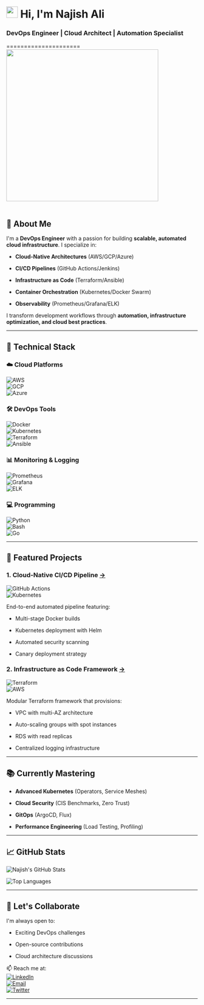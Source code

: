 # <img src="https://raw.githubusercontent.com/MartinHeinz/MartinHeinz/master/wave.gif" width="30px"> Hi, I'm Najish Ali
### **DevOps Engineer | Cloud Architect | Automation Specialist**
=====================
<img src="https://github.com/Anmol-Baranwal/Cool-GIFs-For-GitHub/assets/74038190/127d79d7-e59d-4aa8-bd18-63b89c666d95" width="400">
<br><br>

🚀 **About Me**
---------------

I'm a **DevOps Engineer** with a passion for building **scalable, automated cloud infrastructure**. I specialize in:

-   **Cloud-Native Architectures** (AWS/GCP/Azure)

-   **CI/CD Pipelines** (GitHub Actions/Jenkins)

-   **Infrastructure as Code** (Terraform/Ansible)

-   **Container Orchestration** (Kubernetes/Docker Swarm)

-   **Observability** (Prometheus/Grafana/ELK)

I transform development workflows through **automation, infrastructure optimization, and cloud best practices**.

* * * * *

🔧 **Technical Stack**
----------------------

### ☁️ **Cloud Platforms**

![AWS](https://img.shields.io/badge/AWS-FF9900?style=for-the-badge&logo=amazonaws&logoColor=white)\
![GCP](https://img.shields.io/badge/Google_Cloud-4285F4?style=for-the-badge&logo=google-cloud&logoColor=white)\
![Azure](https://img.shields.io/badge/Azure-0089D6?style=for-the-badge&logo=microsoft-azure&logoColor=white)

### 🛠️ **DevOps Tools**

![Docker](https://img.shields.io/badge/Docker-2496ED?style=for-the-badge&logo=docker&logoColor=white)\
![Kubernetes](https://img.shields.io/badge/Kubernetes-326CE5?style=for-the-badge&logo=kubernetes&logoColor=white)\
![Terraform](https://img.shields.io/badge/Terraform-7B42BC?style=for-the-badge&logo=terraform&logoColor=white)\
![Ansible](https://img.shields.io/badge/Ansible-EE0000?style=for-the-badge&logo=ansible&logoColor=white)

### 📊 **Monitoring & Logging**

![Prometheus](https://img.shields.io/badge/Prometheus-E6522C?style=for-the-badge&logo=prometheus&logoColor=white)\
![Grafana](https://img.shields.io/badge/Grafana-F46800?style=for-the-badge&logo=grafana&logoColor=white)\
![ELK](https://img.shields.io/badge/ELK-005571?style=for-the-badge&logo=elastic&logoColor=white)

### 💻 **Programming**

![Python](https://img.shields.io/badge/Python-3776AB?style=for-the-badge&logo=python&logoColor=white)\
![Bash](https://img.shields.io/badge/Bash-4EAA25?style=for-the-badge&logo=gnu-bash&logoColor=white)\
![Go](https://img.shields.io/badge/Go-00ADD8?style=for-the-badge&logo=go&logoColor=white)

* * * * *

🌟 **Featured Projects**
------------------------

### 1\. **Cloud-Native CI/CD Pipeline** [→](https://github.com/N176/nodejs-cicd-pipeline)

![GitHub Actions](https://img.shields.io/badge/GitHub_Actions-2088FF?style=for-the-badge&logo=github-actions&logoColor=white)\
![Kubernetes](https://img.shields.io/badge/Kubernetes-326CE5?style=for-the-badge&logo=kubernetes&logoColor=white)

End-to-end automated pipeline featuring:

-   Multi-stage Docker builds

-   Kubernetes deployment with Helm

-   Automated security scanning

-   Canary deployment strategy

### 2\. **Infrastructure as Code Framework** [→](https://github.com/N176/Two-Tier-Flaskapp)

![Terraform](https://img.shields.io/badge/Terraform-7B42BC?style=for-the-badge&logo=terraform&logoColor=white)\
![AWS](https://img.shields.io/badge/AWS-FF9900?style=for-the-badge&logo=amazonaws&logoColor=white)

Modular Terraform framework that provisions:

-   VPC with multi-AZ architecture

-   Auto-scaling groups with spot instances

-   RDS with read replicas

-   Centralized logging infrastructure

* * * * *

📚 **Currently Mastering**
--------------------------

-   **Advanced Kubernetes** (Operators, Service Meshes)

-   **Cloud Security** (CIS Benchmarks, Zero Trust)

-   **GitOps** (ArgoCD, Flux)

-   **Performance Engineering** (Load Testing, Profiling)

* * * * *

📈 **GitHub Stats**
-------------------

![Najish's GitHub Stats](https://github-readme-stats.vercel.app/api?username=Najish-Ali&show_icons=true&theme=radical)

![Top Languages](https://github-readme-stats.vercel.app/api/top-langs/?username=Najish-Ali&layout=compact&theme=nightowl)

* * * * *

🤝 **Let's Collaborate**
------------------------

I'm always open to:

-   Exciting DevOps challenges

-   Open-source contributions

-   Cloud architecture discussions

📫 Reach me at:\
[![LinkedIn](https://img.shields.io/badge/LinkedIn-0A66C2?style=for-the-badge&logo=linkedin&logoColor=white)](https://www.linkedin.com/in/sayyed-najish-ali-7b09a0257)\
[![Email](https://img.shields.io/badge/Email-EA4335?style=for-the-badge&logo=gmail&logoColor=white)](https://mailto:sayyednajishali@gmail.com/)\
[![Twitter](https://img.shields.io/badge/Twitter-1DA1F2?style=for-the-badge&logo=twitter&logoColor=white)](https://twitter.com/yourhandle)

* * * * *
